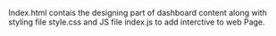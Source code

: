 Index.html contais the designing part of dashboard content along with styling file style.css and JS file index.js to add interctive to web Page.

